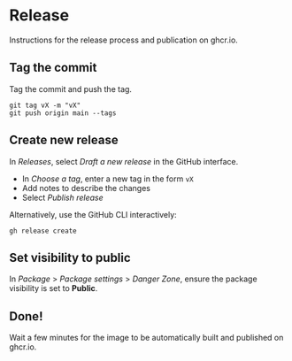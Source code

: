 # Release

Instructions for the release process and publication on ghcr.io.

## Tag the commit

Tag the commit and push the tag.

```
git tag vX -m "vX"
git push origin main --tags
```

## Create new release

In *Releases*, select *Draft a new release* in the GitHub interface.

* In *Choose a tag*, enter a new tag in the form `vX`
* Add notes to describe the changes
* Select *Publish release*

Alternatively, use the GitHub CLI interactively:
```
gh release create
```

## Set visibility to public

In *Package* > *Package settings* > *Danger Zone*, ensure the package visibility
is set to **Public**.

## Done!

Wait a few minutes for the image to be automatically built and published on ghcr.io.
